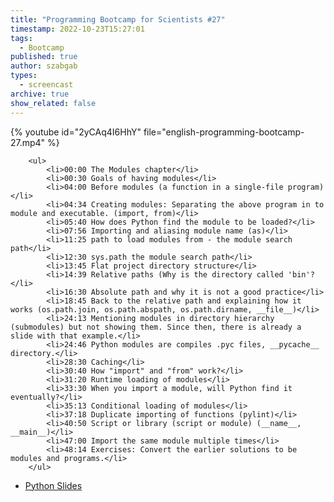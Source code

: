 ```yaml
---
title: "Programming Bootcamp for Scientists #27"
timestamp: 2022-10-23T15:27:01
tags:
  - Bootcamp
published: true
author: szabgab
types:
  - screencast
archive: true
show_related: false
---
```



{% youtube id="2yCAq4I6HhY" file="english-programming-bootcamp-27.mp4" %}

        <ul>
            <li>00:00 The Modules chapter</li>
            <li>00:30 Goals of having modules</li>
            <li>04:00 Before modules (a function in a single-file program)</li>
            <li>04:34 Creating modules: Separating the above program in to module and executable. (import, from)</li>
            <li>05:40 How does Python find the module to be loaded?</li>
            <li>07:56 Importing and aliasing module name (as)</li>
            <li>11:25 path to load modules from - the module search path</li>
            <li>12:30 sys.path the module search path</li>
            <li>13:45 Flat project directory structure</li>
            <li>14:39 Relative paths (Why is the directory called 'bin'?</li>
            <li>16:30 Absolute path and why it is not a good practice</li>
            <li>18:45 Back to the relative path and explaining how it works (os.path.join, os.path.abspath, os.path.dirname, __file__)</li>
            <li>24:13 Mentioning modules in directory hierarchy (submodules) but not showing them. Since then, there is already a slide with that example.</li>
            <li>24:46 Python modules are compiles .pyc files, __pycache__ directory.</li>
            <li>28:30 Caching</li>
            <li>30:40 How "import" and "from" work?</li>
            <li>31:20 Runtime loading of modules</li>
            <li>33:30 When you import a module, will Python find it eventually?</li>
            <li>35:13 Conditional loading of modules</li>
            <li>37:18 Duplicate importing of functions (pylint)</li>
            <li>40:50 Script or library (script or module) (__name__, __main__)</li>
            <li>47:00 Import the same module multiple times</li>
            <li>48:14 Exercises: Convert the earlier solutions to be modules and programs.</li>
        </ul>

* [Python Slides](/slides/python)

